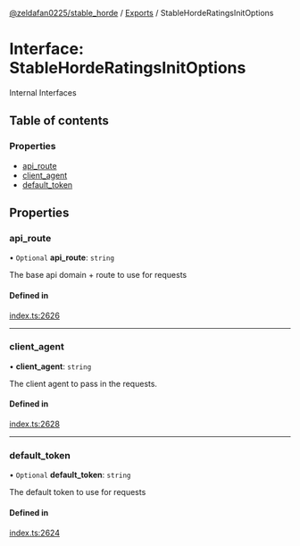 [@zeldafan0225/stable_horde](../README.md) / [Exports](../modules.md) / StableHordeRatingsInitOptions

# Interface: StableHordeRatingsInitOptions

Internal Interfaces

## Table of contents

### Properties

- [api\_route](StableHordeRatingsInitOptions.md#api_route)
- [client\_agent](StableHordeRatingsInitOptions.md#client_agent)
- [default\_token](StableHordeRatingsInitOptions.md#default_token)

## Properties

### api\_route

• `Optional` **api\_route**: `string`

The base api domain + route to use for requests

#### Defined in

[index.ts:2626](https://github.com/ZeldaFan0225/stable_horde/blob/6d32b90/index.ts#L2626)

___

### client\_agent

• **client\_agent**: `string`

The client agent to pass in the requests.

#### Defined in

[index.ts:2628](https://github.com/ZeldaFan0225/stable_horde/blob/6d32b90/index.ts#L2628)

___

### default\_token

• `Optional` **default\_token**: `string`

The default token to use for requests

#### Defined in

[index.ts:2624](https://github.com/ZeldaFan0225/stable_horde/blob/6d32b90/index.ts#L2624)
